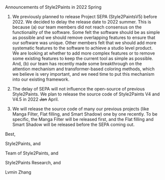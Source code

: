 Announcements of Style2Paints in 2022 Spring

1. We previously planned to release Project SEPA (Style2PaintsV5) before 2022. We decided to delay the release date to 2022 summer. This is because (a) our team members did not reach consensus on the functionality of the software. Some felt the software should be as simple as possible and we should remove overlapping features to ensure that our software was unique. Other members felt that we should add more systematic features to the software to achieve a studio level product. We are looking at whether to add more complex features or to remove some existing features to keep the current tool as simple as possible. And, (b) our team has recently made some breakthrough on the attention mechanism and transformer-based coloring methods, which we believe is very important, and we need time to put this mechanism into our existing framework.

2. The delay of SEPA will not influence the open-source of previous Style2Paints. We plan to release the source code of Style2Paints V4 and V4.5 in 2022 ~~Jan~~ April.

3. We will release the source code of many our previous projects (like Manga Filter, Flat filling, and Smart Shadow) one by one recently. To be specific, the Manga Filter will be released first, and the Flat filling and Smart Shadow will be released before the SEPA coming out.

Best,

Style2Paints, and

Team of Style2Paints, and

Style2Paints Research, and

Lvmin Zhang
